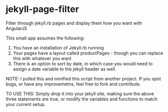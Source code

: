 # jekyll-page-filter
Filter through jekyll.rb pages and display them how you want with AngularJS

This small app assumes the following:

1. You have an installation of Jekyll.rb running
2. Your pages have a layout called productPages - though you can replace this with whatever you want
3. There is an option to sort by date, in which case you would need to assign a date variable to the jekyll header as well.

NOTE: I pulled this and minified this script from another project. If you spot bugs, or have any improvemetns, feel free to fork and contribute.

TO USE THIS:
Simply drop it into your jekyll site, making sure the above three statements are true, or modify the variables and functions to match your current setup.
